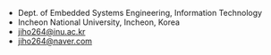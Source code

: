 - Dept. of Embedded Systems Engineering, Information Technology
- Incheon National University, Incheon, Korea
- jiho264@inu.ac.kr
- jiho264@naver.com
